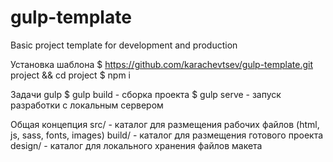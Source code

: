 # gulp-template
Basic project template for development and production

Установка шаблона
$ https://github.com/karachevtsev/gulp-template.git project && cd project
$ npm i

Задачи gulp
$ gulp build - сборка проекта
$ gulp serve - запуск разработки с локальным сервером

Общая концепция
src/ - каталог для размещения рабочих файлов (html, js, sass, fonts, images)
build/ - каталог для размещения готового проекта
design/ - каталог для локального хранения файлов макета
